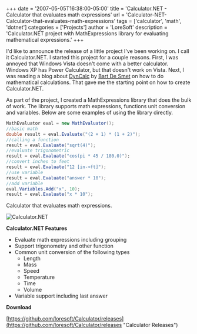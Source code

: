 +++
date = '2007-05-05T16:38:00-05:00'
title = 'Calculator.NET - Calculator that evaluates math expressions'
url = 'Calculator-NET-Calculator-that-evaluates-math-expressions'
tags = ['calculator', 'math', 'dotnet']
categories = ['Projects']
author = 'LoreSoft'
description = 'Calculator.NET project with MathExpressions library for evaluating mathematical expressions.'
+++


I'd like to announce the release of a little project I've been working on.  I call it Calculator.NET.  I started this project for a couple reasons.  First, I was annoyed that Windows Vista doesn't come with a better calculator.  Windows XP has Power Calculator, but that doesn't work on Vista.  Next, I was reading a blog about [DynCalc](http://community.bartdesmet.net/blogs/bart/archive/2006/10/11/4513.aspx) by [Bart De Smet](http://community.bartdesmet.net/blogs/bart/default.aspx) on how to do mathematical calculations. That gave me the starting point on how to create Calculator.NET.

As part of the project, I created a MathExpressions library that does the bulk of work.  The library supports math expressions, functions unit conversion and variables. Below are some examples of using the library directly.

```csharp
MathEvaluator eval = new MathEvaluator();
//basic math
double result = eval.Evaluate("(2 + 1) * (1 + 2)");
//calling a function
result = eval.Evaluate("sqrt(4)");
//evaluate trigonometric 
result = eval.Evaluate("cos(pi * 45 / 180.0)");
//convert inches to feet
result = eval.Evaluate("12 [in->ft]");
//use variable
result = eval.Evaluate("answer * 10");
//add variable
eval.Variables.Add("x", 10);
result = eval.Evaluate("x * 10");
```

Calculator that evaluates math expressions.

![Calculator.NET](/images/Calculator.png)

**Calculator.NET Features**

* Evaluate math expressions including grouping
* Support trigonometry and other function
* Common unit conversion of the following types
  * Length
  * Mass
  * Speed
  * Temperature
  * Time
  * Volume
* Variable support including last answer

**Download**

[https://github.com/loresoft/Calculator/releases](https://github.com/loresoft/Calculator/releases "Calculator Releases")
